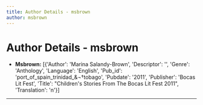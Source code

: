 ```yaml
---
title: Author Details - msbrown
author: msbrown
---
```


# Author Details - msbrown

<ul>
    <li><strong>Msbrown:</strong> [{'Author': 'Marina Salandy-Brown', 'Descriptor': '', 'Genre': 'Anthology', 'Language': 'English', 'Pub_id': 'port_of_spain_trinidad_&¬†tobago', 'Pubdate': '2011', 'Publisher': 'Bocas Lit Fest', 'Title': "Children's Stories From The Bocas Lit Fest 2011", 'Translation': 'n'}]</li>
</ul>
<hr>